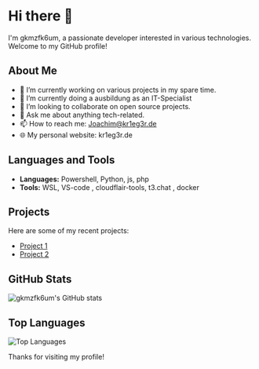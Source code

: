 # Hi there 👋

I'm gkmzfk6um, a passionate developer interested in various technologies. Welcome to my GitHub profile!

## About Me
- 🔭 I’m currently working on various projects in my spare time.
- 🌱 I’m currently doing a ausbildung as an IT-Specialist
- 👯 I’m looking to collaborate on open source projects.
- 💬 Ask me about anything tech-related.
- 📫 How to reach me: Joachim@kr1eg3r.de
- 🌐 My personal website: kr1eg3r.de

## Languages and Tools
- **Languages:** Powershell, Python, js, php
- **Tools:** WSL, VS-code , cloudflair-tools, t3.chat , docker

## Projects
Here are some of my recent projects:
- [Project 1](https://github.com/gkmzfk6um/project1)
- [Project 2](https://github.com/gkmzfk6um/project2)

## GitHub Stats
![gkmzfk6um's GitHub stats](https://github-readme-stats.vercel.app/api?username=gkmzfk6um&show_icons=true&theme=radical)

## Top Languages
![Top Languages](https://github-readme-stats.vercel.app/api/top-langs/?username=gkmzfk6um&layout=compact&theme=radical)

Thanks for visiting my profile!
